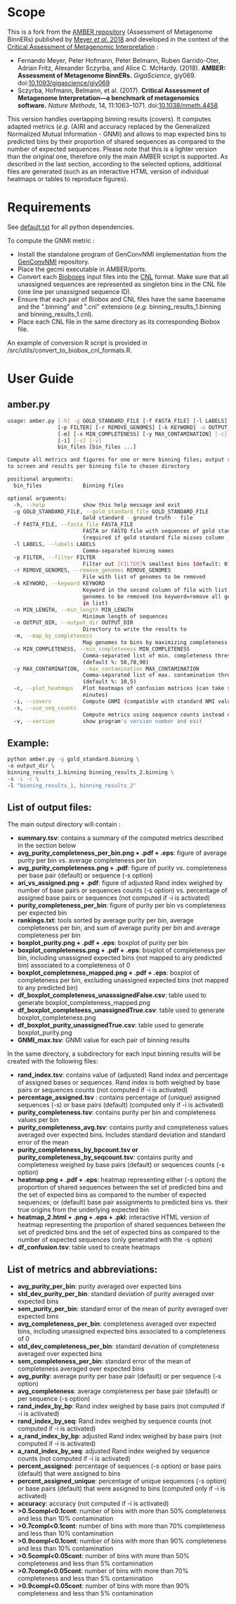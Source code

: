 # Scope

This is a fork from the [AMBER repository](https://github.com/CAMI-challenge/AMBER) (Assessment of Metagenome BinnERs) published by [Meyer *et al.* 2018](https://doi.org/10.1093/gigascience/giy069) and developed in the context of the [Critical Assessment of Metagenomic Interpretation](http://www.cami-challenge.org/) :

* Fernando Meyer, Peter Hofmann, Peter Belmann, Ruben Garrido-Oter, Adrian Fritz, Alexander Sczyrba, and Alice C. McHardy. (2018). **AMBER: Assessment of Metagenome BinnERs.** *GigaScience*, giy069. doi:[10.1093/gigascience/giy069](https://doi.org/10.1093/gigascience/giy069)
* Sczyrba, Hofmann, Belmann, et al. (2017). **Critical Assessment of Metagenome Interpretation—a benchmark of metagenomics software.** *Nature Methods*, 14, 11:1063–1071. doi:[10.1038/nmeth.4458](https://doi.org/10.1038/nmeth.4458)

This version handles overlapping binning results (covers). It computes adapted metrics (*e.g.* (A)RI and accuracy replaced by the 
Generalized Normalized Mutual Information - GNMI) and allows to map expected bins to predicted bins by their proportion of shared sequences as compared to the number of expected sequences. Please note that this is a lighter version than the original one, therefore only the main AMBER script is supported. As described in the last section, according to the selected options, additional files are generated (such as an interactive HTML version of individual heatmaps or tables  to reproduce figures). 

# Requirements

See [default.txt](requirements/default.txt) for all python dependencies.

To compute the GNMI metric : 

* Install the standalone program of GenConvNMI implementation from the [GenConvNMI](https://github.com/eXascaleInfolab/GenConvNMI) repository.
* Place the gecmi executable in AMBER/ports.
* Convert each [Bioboxes](https://github.com/bioboxes/rfc/tree/master/data-format) input files into the [CNL](https://github.com/eXascaleInfolab/GenConvNMI) format. Make sure that all unassigned sequences are represented as singleton bins in the CNL file (one line per unassigned sequence ID). 
* Ensure that each pair of Biobox and CNL files have the same basename and the ".binning" and ".cnl" extensions (*e.g.* binning_results_1.binning and binning_results_1.cnl).
* Place each CNL file in the same directory as its corresponding Biobox file.

An example of conversion R script is provided in /src/utils/convert_to_biobox_cnl_formats.R. 

# User Guide

## amber.py

~~~BASH
usage: amber.py [-h] -g GOLD_STANDARD_FILE [-f FASTA_FILE] [-l LABELS]
                [-p FILTER] [-r REMOVE_GENOMES] [-k KEYWORD] -o OUTPUT_DIR
                [-m] [-x MIN_COMPLETENESS] [-y MAX_CONTAMINATION] [-c]
                [-i] [-s] [-v]
                bin_files [bin_files ...]

Compute all metrics and figures for one or more binning files; output summary
to screen and results per binning file to chosen directory

positional arguments:
  bin_files             Binning files

optional arguments:
  -h, --help            show this help message and exit
  -g GOLD_STANDARD_FILE, --gold_standard_file GOLD_STANDARD_FILE
                        Gold standard - ground truth - file
  -f FASTA_FILE, --fasta_file FASTA_FILE
                        FASTA or FASTQ file with sequences of gold standard
                        (required if gold standard file misses column _LENGTH)
  -l LABELS, --labels LABELS
                        Comma-separated binning names
  -p FILTER, --filter FILTER
                        Filter out [FILTER]% smallest bins (default: 0)
  -r REMOVE_GENOMES, --remove_genomes REMOVE_GENOMES
                        File with list of genomes to be removed
  -k KEYWORD, --keyword KEYWORD
                        Keyword in the second column of file with list of
                        genomes to be removed (no keyword=remove all genomes
                        in list)
  -n MIN_LENGTH, --min_length MIN_LENGTH
                        Minimum length of sequences
  -o OUTPUT_DIR, --output_dir OUTPUT_DIR
                        Directory to write the results to
  -m, --map_by_completeness
                        Map genomes to bins by maximizing completeness
  -x MIN_COMPLETENESS, --min_completeness MIN_COMPLETENESS
                        Comma-separated list of min. completeness thresholds
                        (default %: 50,70,90)
  -y MAX_CONTAMINATION, --max_contamination MAX_CONTAMINATION
                        Comma-separated list of max. contamination thresholds
                        (default %: 10,5)
  -c, --plot_heatmaps   Plot heatmaps of confusion matrices (can take some
                        minutes)
  -i, --covers          Compute GNMI (compatible with standard NMI values) and percentage of sequences or base pairs assigned at least to one predicted bin (unique), instead of ARI/accuracy
  -s, --use_seq_counts
                        Compute metrics using sequence counts instead of base pairs and map expected bins (genomes) to predicted bins by maximizing the proportion of shared sequences as compared to the expected sequence counts (if activated, -m is overrided)
  -v, --version         show program's version number and exit
~~~

## Example: 

~~~BASH
python amber.py -g gold_standard.binning \
-o output_dir \
binning_results_1.binning binning_results_2.binning \
-s -i -c \
-l "binning_results_1, binning_results_2" 
~~~

## List of output files: 

The main output directory will contain : 
* **summary.tsv**: contains a summary of the computed metrics described in the section below
* **avg_purity_completeness_per_bin.png + .pdf + .eps**: figure of average purity per bin vs. average completeness per bin 
* **avg_purity_completeness.png  + .pdf**: figure of purity vs. completeness per base pair (default) or sequence (-s option)
* **ari_vs_assigned.png + .pdf**: figure of adjusted Rand index weighed by number of base pairs or sequences counts (-s option) vs. percentage of assigned base pairs or sequences (not computed if -i is activated)
* **purity_completeness_per_bin**: figure of purity per bin vs completeness per expected bin
* **rankings.txt**: tools sorted by average purity per bin, average completeness per bin, and sum of average purity per bin and average completeness per bin 
* **boxplot_purity.png + .pdf + .eps**: boxplot of purity per bin
* **boxplot_completeness.png + .pdf + .eps**:  boxplot of completeness per bin, including unassigned expected bins (not mapped to any predicted bin) associated to a completeness of 0
* **boxplot_completeness_mapped.png + .pdf + .eps**: boxplot of completeness per bin, excluding unassigned expected bins (not mapped to any predicted bin)
* **df_boxplot_completeness_unasssignedFalse.csv**: table used to generate boxplot_completeness_mapped.png
* **df_boxplot_completeess_unassignedTrue.csv**: table used to generate boxplot_completeness.png
* **df_boxplot_purity_unassignedTrue.csv**:  table used to generate boxplot_purity.png
* **GNMI_max.tsv**: GNMI value for each pair of binning results

In the same directory, a subdirectory for each input binning results will be created with the following files:
* **rand_index.tsv**: contains value of (adjusted) Rand index and percentage of assigned bases or sequences. Rand index is both weighed by base pairs or sequences counts (not computed if -i is activated)
* **percentage_assigned.tsv** : contains percentage of (unique) assigned sequences (-s) or base pairs (default) (computed only if -i is activated)
* **purity_completeness.tsv**: contains purity per bin and completeness values per bin
* **purity_completeness_avg.tsv**: contains purity and completeness values averaged over expected bins. Includes standard deviation and standard error of the mean
* **purity_completeness_by_bpcount.tsv or purity_completeness_by_seqcount.tsv**: contains purity and completeness weighed by base pairs (default) or sequences counts (-s option)
* **heatmap.png + .pdf + .eps**: heatmap representing either (-s option) the proportion of shared sequences between the set of predicted bins and the set of expected bins as compared to the number of expected sequences; or (default) base pair assignments to predicted bins vs. their true origins from the underlying expected bin
* **heatmap_2.html + .png + .eps + .pkl**: interactive HTML version of heatmap representing the proportion of shared sequences between the set of predicted bins and the set of expected bins as compared to the number of expected sequences (only generated with the -s option)
* **df_confusion.tsv**: table used to create heatmaps


## List of metrics and abbreviations:

* **avg_purity_per_bin**: purity averaged over expected bins
* **std_dev_purity_per_bin**: standard deviation of purity averaged over expected bins
* **sem_purity_per_bin**: standard error of the mean of purity averaged over expected bins
* **avg_completeness_per_bin**: completeness averaged over expected bins, including unassigned expected bins associated to a completeness of 0
* **std_dev_completeness_per_bin**: standard deviation of completeness averaged over expected bins
* **sem_completeness_per_bin**: standard error of the mean of completeness averaged over expected bins
* **avg_purity**: average purity per base pair (default) or per sequence (-s option)
* **avg_completeness**: average completeness per base pair (default) or per sequence (-s option)
* **rand_index_by_bp**: Rand index weighed by base pairs (not computed if -i is activated)
* **rand_index_by_seq**: Rand index weighed by sequence counts (not computed if -i is activated)
* **a_rand_index_by_bp**: adjusted Rand index weighed by base pairs (not computed if -i is activated)
* **a_rand_index_by_seq**: adjusted Rand index weighed by sequence counts (not computed if -i is activated)
* **percent_assigned**: percentage of sequences (-s option) or base pairs (default) that were assigned to bins
* **percent_assigned_unique**: percentage of unique sequences (-s option) or base pairs (default) that were assigned to bins (computed only if -i is activated)
* **accuracy**: accuracy (not computed if -i is activated) 
* **\>0.5compl<0.1cont**: number of bins with more than 50% completeness and less than 10% contamination
* **\>0.7compl<0.1cont**: number of bins with more than 70% completeness and less than 10% contamination
* **\>0.9compl<0.1cont**: number of bins with more than 90% completeness and less than 10% contamination
* **\>0.5compl<0.05cont**: number of bins with more than 50% completeness and less than 5% contamination
* **\>0.7compl<0.05cont**: number of bins with more than 70% completeness and less than 5% contamination
* **\>0.9compl<0.05cont**: number of bins with more than 90% completeness and less than 5% contamination